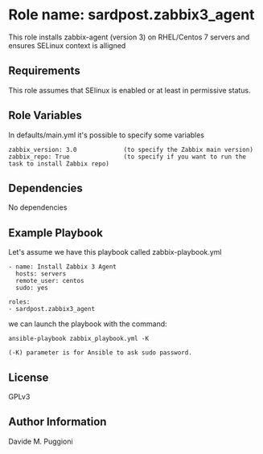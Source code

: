 Role name: sardpost.zabbix3_agent
=========

This role installs zabbix-agent (version 3) on RHEL/Centos 7 servers and ensures 
SELinux context is alligned

Requirements
------------

This role assumes that SElinux is enabled or at least in permissive status.

Role Variables
--------------

In defaults/main.yml it's possible to specify some variables

    zabbix_version: 3.0             (to specify the Zabbix main version)
    zabbix_repo: True               (to specify if you want to run the task to install Zabbix repo)

Dependencies
------------

No dependencies

Example Playbook
----------------

Let's assume we have this playbook called zabbix-playbook.yml

    - name: Install Zabbix 3 Agent
      hosts: servers
      remote_user: centos
      sudo: yes

    roles:
    - sardpost.zabbix3_agent
         
we can launch the playbook with the command:

    ansible-playbook zabbix_playbook.yml -K

    (-K) parameter is for Ansible to ask sudo password.
         
         
License
-------

GPLv3

Author Information
------------------

Davide M. Puggioni

